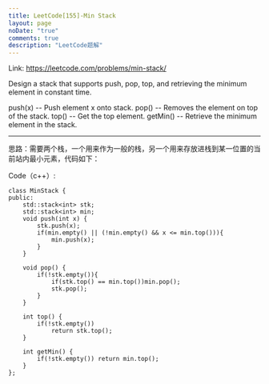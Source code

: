 ```yaml
---
title: LeetCode[155]-Min Stack
layout: page
noDate: "true"
comments: true
description: "LeetCode题解" 
---
```

<article class="post post-type-normal" itemscope="" itemtype="http://schema.org/Article" style="opacity: 1; transform: translateY(0px);">

Link: https://leetcode.com/problems/min-stack/

Design a stack that supports push, pop, top, and retrieving the minimum element in constant time.

push(x) -- Push element x onto stack.
pop() -- Removes the element on top of the stack.
top() -- Get the top element.
getMin() -- Retrieve the minimum element in the stack.

------
思路：需要两个栈，一个用来作为一般的栈，另一个用来存放进栈到某一位置的当前站内最小元素，代码如下：

Code（c++）:


```
class MinStack {
public:
    std::stack<int> stk;
    std::stack<int> min;
    void push(int x) {
        stk.push(x);
        if(min.empty() || (!min.empty() && x <= min.top())){
            min.push(x);
        }
    }

    void pop() {
        if(!stk.empty()){
            if(stk.top() == min.top())min.pop();
            stk.pop();
        }
    }

    int top() {
        if(!stk.empty())
            return stk.top();
    }

    int getMin() {
        if(!stk.empty()) return min.top();
    }
};
```


</article>
